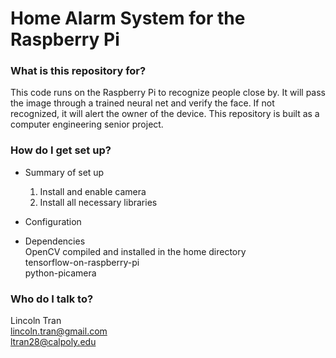 # Home Alarm System for the Raspberry Pi #

### What is this repository for? ###

This code runs on the Raspberry Pi to recognize people close by. It will pass the image through a trained neural net and verify the face. If not recognized, it will alert the owner of the device. This repository is built as a computer engineering senior project.

### How do I get set up? ###

* Summary of set up
   1. Install and enable camera
   2. Install all necessary libraries
* Configuration

* Dependencies  
OpenCV compiled and installed in the home directory  
tensorflow-on-raspberry-pi  
python-picamera  

### Who do I talk to? ###

Lincoln Tran  
lincoln.tran@gmail.com  
ltran28@calpoly.edu  
